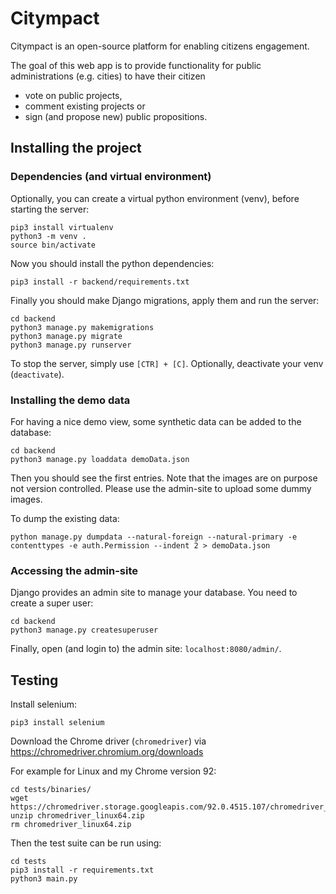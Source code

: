 # Citympact
Citympact is an open-source platform for enabling citizens engagement.

The goal of this web app is to provide functionality for public administrations (e.g. cities) to have their citizen
 - vote on public projects,
 - comment existing projects or
 - sign (and propose new) public propositions.


## Installing the project
### Dependencies (and virtual environment)
Optionally, you can create a virtual python environment (venv), before starting
the server:
```
pip3 install virtualenv
python3 -m venv .
source bin/activate
```
Now you should install the python dependencies:
```
pip3 install -r backend/requirements.txt
```

Finally you should make Django migrations, apply them and run the server:
```
cd backend
python3 manage.py makemigrations
python3 manage.py migrate
python3 manage.py runserver
```
To stop the server, simply use `[CTR] + [C]`. Optionally, deactivate your venv
(`deactivate`).

### Installing the demo data

For having a nice demo view, some synthetic data can be added to the database:
```
cd backend
python3 manage.py loaddata demoData.json
```
Then you should see the first entries. Note that the images are on purpose not
version controlled. Please use the admin-site to upload some dummy images.

To dump the existing data:
```
python manage.py dumpdata --natural-foreign --natural-primary -e contenttypes -e auth.Permission --indent 2 > demoData.json
```

### Accessing the admin-site

Django provides an admin site to manage your database. You need to create a
super user:
```
cd backend
python3 manage.py createsuperuser
```
Finally, open (and login to) the admin site: `localhost:8080/admin/`.

## Testing
Install selenium:
```
pip3 install selenium
```

Download the Chrome driver (`chromedriver`) via https://chromedriver.chromium.org/downloads

For example for Linux and my Chrome version 92:
```
cd tests/binaries/
wget https://chromedriver.storage.googleapis.com/92.0.4515.107/chromedriver_linux64.zip
unzip chromedriver_linux64.zip
rm chromedriver_linux64.zip
```

Then the test suite can be run using:
```
cd tests
pip3 install -r requirements.txt
python3 main.py
```
